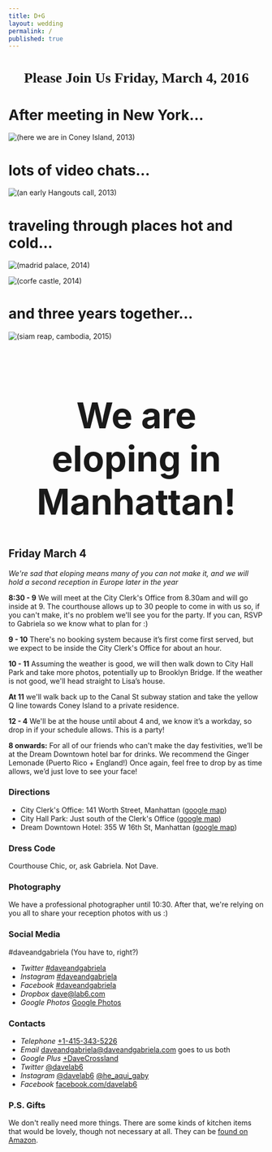 ```yaml
---
title: D+G
layout: wedding
permalink: /
published: true
---
```


<h1 style="font-family: 'Alegreya SC'; text-align: center; font-size: 2em">Please Join Us Friday, March 4, 2016</h1>

# After meeting in New York...

![(here we are in Coney Island, 2013)](images/2013-coneyisland.jpg)

# lots of video chats...

![(an early Hangouts call, 2013)](images/2013-gchat.jpg)

# traveling through places hot and cold...

![(madrid palace, 2014)](images/2014-spain.jpg)

![(corfe castle, 2014)](images/2014-christmas.jpg)

# and three years together...

![(siam reap, cambodia, 2015)](images/2015-cambodia.jpg)

<h1 style="font-size: 5em; text-align: center; margin-top: 1.5em; ">We are eloping in Manhattan!</h1>

## Friday March 4

*We're sad that eloping means many of you can not make it, and we will hold a second reception in Europe later in the year*

**8:30 - 9** We will meet at the City Clerk's Office from 8.30am and will go inside at 9.
The courthouse allows up to 30 people to come in with us so, if you can't make, it's no problem we'll see you for the party.
If you can, RSVP to Gabriela so we know what to plan for :)

**9 - 10** There's no booking system because it’s first come first served, but we expect to be inside the City Clerk's Office for about an hour. 

**10 - 11** Assuming the weather is good, we will then walk down to City Hall Park and take more photos, potentially up to Brooklyn Bridge. If the weather is not good, we'll head straight to Lisa’s house.

**At 11** we'll walk back up to the Canal St subway station and take the yellow Q line towards Coney Island to a private residence.

**12 - 4** We'll be at the house until about 4 and, we know it’s a workday, so drop in if your schedule allows. 
This is a party! 

**8 onwards:** For all of our friends who can't make the day festivities, we’ll be at the Dream Downtown hotel bar for drinks.
We recommend the Ginger Lemonade (Puerto Rico + England!) 
Once again, feel free to drop by as time allows, we’d just love to see your face! 

### Directions

* City Clerk's Office: 141 Worth Street, Manhattan ([google map](https://www.google.com/maps/place/141+Worth+St,+New+York,+NY+10013/))
* City Hall Park: Just south of the Clerk's Office ([google map](https://www.google.com/maps/place/City+Hall+Park/@40.7131601,-74.0063889,15z/))
* Dream Downtown Hotel: 355 W 16th St, Manhattan ([google map](https://www.google.com/maps/place/Dream+Downtown/@40.742257,-74.0033957,15z/))

### Dress Code

Courthouse Chic, or, ask Gabriela. 
Not Dave.

### Photography

We have a professional photographer until 10:30. 
After that, we're relying on you all to share your reception photos with us :) 

### Social Media

\#daveandgabriela (You have to, right?)

* <i class="fa fa-twitter-square"><span>Twitter</span></i> [#daveandgabriela](https://twitter.com/search?f=tweets&q=%23daveandgabriela&src=typd)
* <i class="fa fa-instagram"><span>Instagram</span></i> [#daveandgabriela](https://www.instagram.com/explore/tags/daveandgabriela)
* <i class="fa fa-facebook-square"><span>Facebook</span></i> [#daveandgabriela](https://www.facebook.com/search/top/?q=%23daveandgabriela)
* <i class="fa fa-dropbox"><span>Dropbox</span></i> <dave@lab6.com>
* <i class="fa fa-google"><span>Google Photos</span></i> [Google Photos](https://goo.gl/photos/nyCcJaHQS6GMRa47A)

### Contacts

* <i class="fa fa-phone-square"><span>Telephone</span></i> [+1-415-343-5226](tel:+1-415-343-5226)
* <i class="fa fa-envelope"><span>Email</span></i> <daveandgabriela@daveandgabriela.com> goes to us both
* <i class="fa fa-google-plus"><span>Google Plus</span></i> [+DaveCrossland](https://plus.google.com/+DaveCrossland/about)
* <i class="fa fa-twitter-square"><span>Twitter</span></i> [@davelab6](https://twitter.com/davelab6)
* <i class="fa fa-instagram"><span>Instagram</span></i> [@davelab6](https://instagram.com/davelab6) [@he_aqui_gaby](https://instagram.com/he_aqui_gaby)
* <i class="fa fa-facebook-square"><span>Facebook</span></i> [facebook.com/davelab6](https://facebook.com/davelab6)

### P.S. Gifts

We don't really need more things. 
There are some kinds of kitchen items that would be lovely, though not necessary at all. 
They can be [found on Amazon](https://www.amazon.com/registry/wedding/353LWQHVKE8V3).
